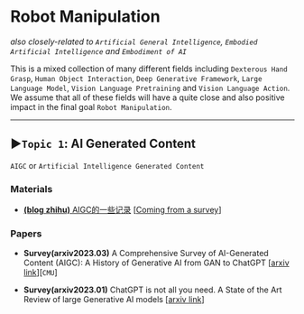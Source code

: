# Robot Manipulation
*also closely-related to `Artificial General Intelligence`, `Embodied Artificial Intelligence` and `Embodiment of AI`*

This is a mixed collection of many different fields including `Dexterous Hand Grasp`, `Human Object Interaction`, `Deep Generative Framework`,  `Large Language Model`, `Vision Language Pretraining` and `Vision Language Action`. We assume that all of these fields will have a quite close and also positive impact in the final goal `Robot Manipulation`.

***

## ▶`Topic 1`: AI Generated Content
`AIGC` or `Artificial Intelligence Generated Content`

### Materials

* [**(blog zhihu)** AIGC的一些记录](https://zhuanlan.zhihu.com/p/615522634) [[Coming from a survey](https://arxiv.org/abs/2303.04226)]

### Papers

* **Survey(arxiv2023.03)** A Comprehensive Survey of AI-Generated Content (AIGC): A History of Generative AI from GAN to ChatGPT [[arxiv link](https://arxiv.org/abs/2303.04226)][`CMU`]

* **Survey(arxiv2023.01)** ChatGPT is not all you need. A State of the Art Review of large Generative AI models [[arxiv link](https://arxiv.org/abs/2301.04655)]





